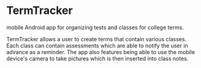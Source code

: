 # TermTracker
mobile Android app for organizing tests and classes for college terms.

TermTracker allows a user to create terms that contain various classes. 
Each class can contain assessments which are able to notify the user in advance as a reminder.
The app also features being able to use the mobile device's camera to take pictures which is then inserted into class notes.
